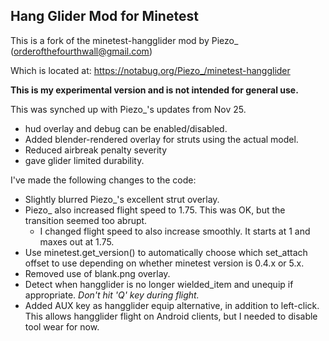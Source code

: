 Hang Glider Mod for Minetest
----------------------------
This is a fork of the minetest-hangglider mod by Piezo_ (orderofthefourthwall@gmail.com)

Which is located at:
    <https://notabug.org/Piezo_/minetest-hangglider>

**This is my experimental version and is not intended for general use.**

This was synched up with Piezo_'s updates from Nov 25.

- hud overlay and debug can be enabled/disabled.
- Added blender-rendered overlay for struts using the actual model.
- Reduced airbreak penalty severity
- gave glider limited durability.

I've made the following changes to the code:

- Slightly blurred Piezo_'s excellent strut overlay.
- Piezo_ also increased flight speed to 1.75.  This was OK, but the transition seemed too abrupt.
    - I changed flight speed to also increase smoothly. It starts at 1 and maxes out at 1.75.
- Use minetest.get_version() to automatically choose which set_attach offset to use depending on whether minetest version is 0.4.x or 5.x.
- Removed use of blank.png overlay.
- Detect when hangglider is no longer wielded_item and unequip if appropriate. *Don't hit 'Q' key during flight.*
- Added AUX key as hangglider equip alternative, in addition to left-click. This allows hangglider flight on Android clients, but I needed to disable tool wear for now.
